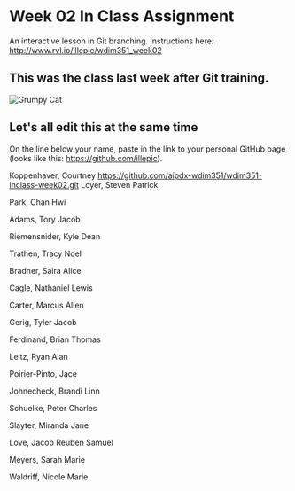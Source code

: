 # Week 02 In Class Assignment

An interactive lesson in Git branching. Instructions here: http://www.rvl.io/illepic/wdim351_week02

## This was the class last week after Git training.

![Grumpy Cat](https://dl.dropbox.com/u/115284/wdim351/week02/tard.jpg "Tard")

## Let's all edit this at the same time

On the line below your name, paste in the link to your personal GitHub page (looks like this: https://github.com/illepic).

Koppenhaver, Courtney
https://github.com/aipdx-wdim351/wdim351-inclass-week02.git
Loyer, Steven Patrick

Park, Chan Hwi

Adams, Tory Jacob

Riemensnider, Kyle Dean

Trathen, Tracy Noel

Bradner, Saira Alice

Cagle, Nathaniel Lewis

Carter, Marcus Allen

Gerig, Tyler Jacob

Ferdinand, Brian Thomas

Leitz, Ryan Alan

Poirier-Pinto, Jace

Johnecheck, Brandi Linn

Schuelke, Peter Charles

Slayter, Miranda Jane

Love, Jacob Reuben Samuel

Meyers, Sarah Marie

Waldriff, Nicole Marie
